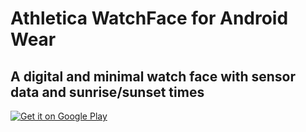 # Athletica WatchFace for Android Wear

##  A digital and minimal watch face with sensor data and sunrise/sunset times

<a href='https://play.google.com/store/apps/details?id=com.dimitrioskanellopoulos.athletica&utm_source=global_co&utm_medium=prtnr&utm_content=Mar2515&utm_campaign=PartBadge&pcampaignid=MKT-Other-global-all-co-prtnr-py-PartBadge-Mar2515-1'><img alt='Get it on Google Play' src='https://play.google.com/intl/en_us/badges/images/generic/en_badge_web_generic.png'/></a>